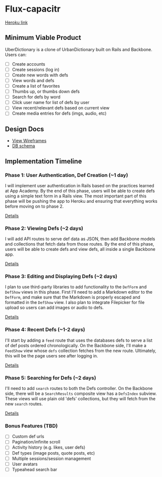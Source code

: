 # Flux-capacitr

[Heroku link][heroku]

[heroku]: http://flux-capacitr.herokuapp.com

## Minimum Viable Product
UberDictionary is a clone of UrbanDictionary built on Rails and Backbone. Users can:


- [ ] Create accounts
- [ ] Create sessions (log in)
- [ ] Create new words with defs
- [ ] View words and defs
- [ ] Create a list of favorites
- [ ] Thumbs up, or thumbs down defs
- [ ] Search for defs by word
- [ ] Click user name for list of defs by user
- [ ] View recent/relevant defs based on current view
- [ ] Create media entries for defs (imgs, audio, etc)

## Design Docs
* [View Wireframes][views]
* [DB schema][schema]

[views]: ./docs/views.md
[schema]: ./docs/schema.md

## Implementation Timeline

### Phase 1: User Authentication, Def Creation (~1 day)
I will implement user authentication in Rails based on the practices learned at App Academy. By the end of this phase, users will be able to create defs using a simple text form in a Rails view. The most important part of this phase will be pushing the app to Heroku and ensuring that everything works before moving on to phase 2.

[Details][phase-one]

### Phase 2: Viewing Defs (~2 days)
I will add API routes to serve def data as JSON, then add Backbone
models and collections that fetch data from those routes. By the end of this
phase, users will be able to create defs and view defs, all
inside a single Backbone app.

[Details][phase-two]

### Phase 3: Editing and Displaying Defs (~2 days)
I plan to use third-party libraries to add functionality to the `DefForm` and
`DefShow` views in this phase. First I'll need to add a Markdown editor to the `DefForm`, and make sure that the Markdown is properly escaped and formatted in the `DefShow` view. I also plan to integrate Filepicker for file upload so users can add images or audio to defs.

[Details][phase-three]

### Phase 4: Recent Defs (~1-2 days)
I'll start by adding a `feed` route that uses the databases defs to serve a list of def posts ordered chronologically. On the Backbone side, I'll make a `FeedShow` view whose `defs` collection fetches from the new route. Ultimately, this will be the page users see after logging in.

[Details][phase-four]

### Phase 5: Searching for Defs (~2 days)
I'll need to add `search` routes to both the Defs controller. On the Backbone side, there will be a `SearchResults` composite view has a `DefsIndex` subview. These views will use plain old 'defs' collections, but they will fetch from the new `search` routes.

[Details][phase-five]

### Bonus Features (TBD)
- [ ] Custom def urls
- [ ] Pagination/infinite scroll
- [ ] Activity history (e.g. likes, user defs)
- [ ] Def types (image posts, quote posts, etc)
- [ ] Multiple sessions/session management
- [ ] User avatars
- [ ] Typeahead search bar

[phase-one]: ./docs/phases/phase1.md
[phase-two]: ./docs/phases/phase2.md
[phase-three]: ./docs/phases/phase3.md
[phase-four]: ./docs/phases/phase4.md
[phase-five]: ./docs/phases/phase5.md
